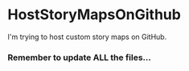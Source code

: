 # HostStoryMapsOnGithub
I'm trying to host custom story maps on GitHub.

<h3>Remember to update ALL the files...</h3>

